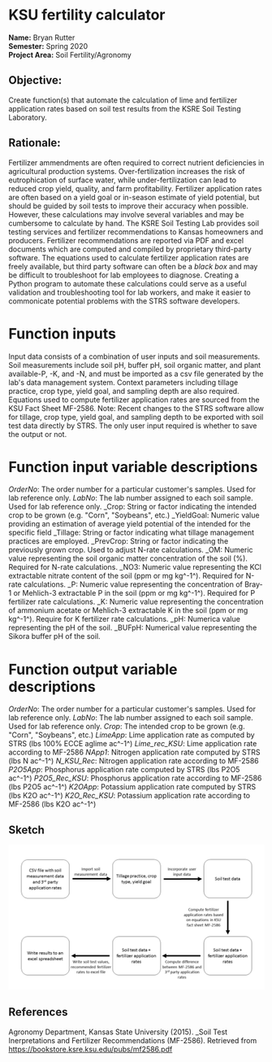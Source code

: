 # KSU fertility calculator

__Name:__ Bryan Rutter  
__Semester:__ Spring 2020  
__Project Area:__ Soil Fertility/Agronomy  

## Objective:

Create function(s) that automate the calculation of lime and fertilizer application rates based on soil test results from the KSRE Soil Testing Laboratory.

## Rationale:

Fertilizer ammendments are often required to correct nutrient deficiencies in agricultural production systems. Over-fertilization increases the risk of eutrophication of surface water, while under-fertilization can lead to reduced crop yield, quality, and farm profitability. Fertilizer application rates are often based on a yield goal or in-season estimate of yield potential, but should be guided by soil tests to improve their accuracy when possible. However, these calculations may involve several variables and may be cumbersome to calculate by hand. The KSRE Soil Testing Lab provides soil testing services and fertilizer recommendations to Kansas homeowners and producers. Fertilizer recommendations are reported via PDF and excel documents which are computed and compiled by proprietary third-party software. The equations used to calculate fertilizer application rates are freely available, but third party software can often be a _black box_ and may be difficult to troubleshoot for lab employees to diagnose. Creating a Python program to automate these calculations could serve as a useful validation and troubleshooting tool for lab workers, and make it easier to commonicate potential problems with the STRS software developers.

# Function inputs

Input data consists of a combination of user inputs and soil measurements. Soil measurements include soil pH, buffer pH, soil organic matter, and plant available-P, -K, and -N, and must be imported as a csv file generated by the lab's data management system. Context parameters including tillage practice, crop type, yield goal, and sampling depth are also required. Equations used to compute fertilizer application rates are sourced from the KSU Fact Sheet MF-2586. Note: Recent changes to the STRS software allow for tillage, crop type, yield goal, and sampling depth to be exported with soil test data directly by STRS. The only user input required is whether to save the output or not.

# Function input variable descriptions
_OrderNo_: The order number for a particular customer's samples. Used for lab reference only.
_LabNo_: The lab number assigned to each soil sample. Used for lab reference only.
_Crop: String or factor indicating the intended crop to be grown (e.g. "Corn", "Soybeans", etc.)
_YieldGoal: Numeric value providing an estimation of average yield potential of the intended for the specific field
_Tillage: String or factor indicating what tillage management practices are employed.
_PrevCrop: String or factor indicating the previously grown crop. Used to adjust N-rate calculations.
_OM: Numeric value representing the soil organic matter concentration of the soil (%). Required for N-rate calculations.
_NO3: Numeric value representing the KCl extractable nitrate content of the soil (ppm or mg kg^-1^). Required for N-rate calculations.
_P: Numeric value representing the concentration of Bray-1 or Mehlich-3 extractable P in the soil (ppm or mg kg^-1^). Required for P fertilizer rate calculations.
_K: Numeric value representing the concentration of ammonium acetate or Mehlich-3 extractable K in the soil (ppm or mg kg^-1^). Require for K fertilizer rate calculations.
_pH: Numerica value representing the pH of the soil.
_BUFpH: Numerical value representing the Sikora buffer pH of the soil. 

# Function output variable descriptions

_OrderNo_: The order number for a particular customer's samples. Used for lab reference only.
_LabNo_: The lab number assigned to each soil sample. Used for lab reference only.
_Crop_: The intended crop to be grown (e.g. "Corn", "Soybeans", etc.)
_LimeApp_: Lime application rate as computed by STRS (lbs 100% ECCE aglime ac^-1^)
_Lime_rec_KSU_: Lime application rate according to MF-2586
_NApp1_: Nitrogen application rate computed by STRS (lbs N ac^-1^)
_N_KSU_Rec_: Nitrogen application rate according to MF-2586
_P2O5App_: Phosphorus application rate computed by STRS (lbs P2O5 ac^-1^)
_P2O5_Rec_KSU_: Phosphorus application rate according to MF-2586 (lbs P2O5 ac^-1^)
_K2OApp_: Potassium application rate computed by STRS (lbs K2O ac^-1^)
_K2O_Rec_KSU_: Potassium application rate according to MF-2586 (lbs K2O ac^-1^)

## Sketch
<img src="Project_schematic.png" alt="workflow" width="750"/>

## References

Agronomy Department, Kansas State University (2015). _Soil Test Inerpretations and Fertilizer Recommendations (MF-2586). Retrieved from https://bookstore.ksre.ksu.edu/pubs/mf2586.pdf
